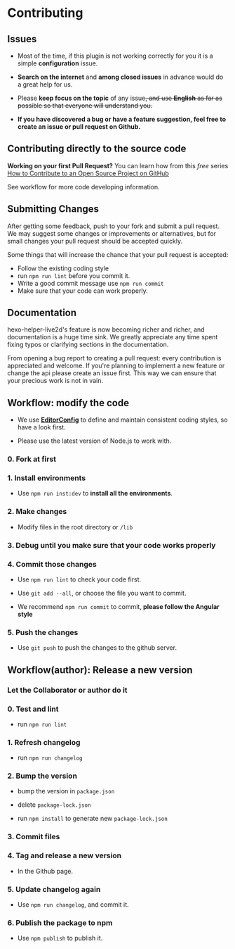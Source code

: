 # Contributing

## Issues

- Most of the time, if this plugin is not working correctly for you it is
  a simple **configuration** issue.

- **Search on the internet** and **among closed issues** in advance would do
  a great help for us.

- Please **keep focus on the topic** of any issue~~, and use **English** as
  far as possible so that everyone will understand you.~~

- **If you have discovered a bug or have a feature suggestion,
  feel free to create an issue or pull request on Github.**

## Contributing directly to the source code

**Working on your first Pull Request?** You can learn how from this *free* series
[How to Contribute to an Open Source Project on GitHub](https://egghead.io/series/how-to-contribute-to-an-open-source-project-on-github)

See workflow for more code developing information.

## Submitting Changes

After getting some feedback, push to your fork and submit a pull request. We
may suggest some changes or improvements or alternatives, but for small changes
your pull request should be accepted quickly.

Some things that will increase the chance that your pull request is accepted:

- Follow the existing coding style
- run `npm run lint` before you commit it.
- Write a good commit message use `npm run commit`
- Make sure that your code can work properly.

## Documentation

hexo-helper-live2d's feature is now becoming richer and richer, and
documentation is a huge time sink. We greatly appreciate any time spent
fixing typos or clarifying sections in the documentation.

From opening a bug report to creating a pull request: every contribution is
appreciated and welcome. If you're planning to implement a new feature or change
the api please create an issue first. This way we can ensure that your precious
work is not in vain.

## Workflow: modify the code

- We use **[EditorConfig](http://editorconfig.org/)** to define and maintain
  consistent coding styles, so have a look first.

- Please use the latest version of Node.js to work with.

### 0. Fork at first

### 1. Install environments

- Use `npm run inst:dev` to **install all the environments**.

### 2. Make changes

- Modify files in the root directory or `/lib`

### 3. Debug until you make sure that your code works properly

### 4. Commit those changes

- Use `npm run lint` to check your code first.

- Use `git add --all`, or choose the file you want to commit.

- We recommend `npm run commit` to commit, **please follow the Angular style**

### 5. Push the changes

- Use `git push` to push the changes to the github server.

## Workflow(author): Release a new version

### Let the Collaborator or author do it

### 0. Test and lint

- run `npm run lint`

### 1. Refresh changelog

- run `npm run changelog`

### 2. Bump the version

- bump the version in `package.json`

- delete `package-lock.json`

- run `npm install` to generate new `package-lock.json`

### 3. Commit files

### 4. Tag and release a new version

- In the Github page.

### 5. Update changelog again

- Use `npm run changelog`, and commit it.

### 6. Publish the package to npm

- Use `npm publish` to publish it.
